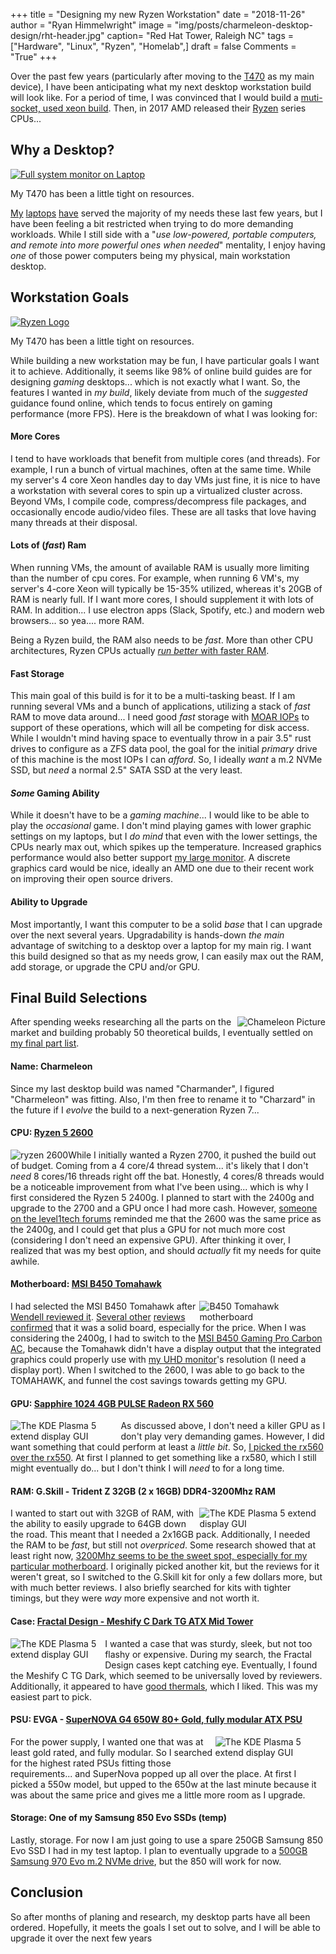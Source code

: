 +++
title  = "Designing my new Ryzen Workstation"
date   = "2018-11-26"
author = "Ryan Himmelwright"
image  = "img/posts/charmeleon-desktop-design/rht-header.jpg"
caption= "Red Hat Tower, Raleigh NC"
tags   = ["Hardware", "Linux", "Ryzen", "Homelab",]
draft  = false
Comments = "True"
+++

Over the past few years (particularly after moving to the [T470](../my-t470/)
as my main device), I have been anticipating what my next desktop
workstation build will look like. For a period of time, I was convinced that
I would build a [muti-socket, used xeon
build](https://www.techspot.com/review/1155-affordable-dual-xeon-pc/). Then, in 2017
AMD released their [Ryzen](https://en.wikipedia.org/wiki/Ryzen)
series CPUs...

<!--more-->

## Why a Desktop?

<a href="../../img/posts/chameleon-desktop-design/kadabra-cpu-usage.png"><img alt="Full system monitor on Laptop" src="../../img/posts/charmeleon-desktop-design/kadabra-cpu-usage.png" style="max-width: 100%;"/></a>
<div class="caption">My T470 has been a little tight on resources.</div>

[My](../sold-my-bonobo/) [laptops](../my-t470/) [have](../my-new-used-x230)
served the majority of my needs these last few years, but I have been feeling
a bit restricted when trying to do more demanding workloads.
While I still side with a "*use low-powered, portable computers, and remote
into more powerful ones when needed*" mentality, I enjoy having *one* of those
power computers being my physical, main workstation desktop.

## Workstation Goals

<a href="../../img/posts/chameleon-desktop-design/ryzen-logo.png"><img alt="Ryzen Logo" src="../../img/posts/charmeleon-desktop-design/ryzen-logo.png" style="max-width: 100%;"/></a>
<div class="caption">My T470 has been a little tight on resources.</div>

While building a new workstation may be fun, I have particular goals I want it
to achieve. Additionally, it seems like 98% of online build guides are for
designing *gaming* desktops... which is not exactly what I want. So, the
features I wanted in *my build*, likely deviate from much of the
*suggested* guidance found online, which tends to focus entirely on gaming
performance (more FPS). Here is the breakdown of what I was looking for:

#### More Cores


I tend to have workloads that benefit from multiple cores (and threads). For
example, I run a bunch of virtual machines, often at the same time. While my
server's 4 core Xeon handles day to day VMs just fine, it is nice to have a
workstation with several cores to spin up a virtualized cluster across. Beyond
VMs, I compile code, compress/decompress file packages, and occasionally encode
audio/video files. These are all tasks that love having many threads at their
disposal.

#### Lots of (*fast*) Ram

When running VMs, the amount of available RAM is usually more limiting than the
number of cpu cores. For example, when running 6 VM's, my server's 4-core Xeon
will typically be 15-35% utilized, whereas it's 20GB of RAM is nearly full.  If
I want more cores, I should supplement it with lots of RAM. In addition... I
use electron apps (Slack, Spotify,  etc.) and modern web browsers... so yea.... more RAM.

Being a Ryzen build, the RAM also needs to be *fast*.  More than other CPU
architectures, Ryzen CPUs actually [*run better* with faster
RAM](https://www.youtube.com/watch?v=g0SDr3EHHmY).

#### Fast Storage

This main goal of this build is for it to be a multi-tasking beast. If I am
running several VMs and a bunch of applications, utilizing a stack of *fast* RAM
to move data around... I need good *fast* storage with [MOAR
IOPs](https://www.youtube.com/watch?v=Bh_f0uof7Jw&feature=youtu.be&t=359) to
support of these operations, which will all be competing for disk access. While I
wouldn't mind having space to eventually throw in a pair 3.5" rust drives to configure as a
ZFS data pool, the goal for the initial *primary* drive of this
machine is the most IOPs I can *afford*. So, I ideally *want* a m.2 NVMe SSD,
but *need* a normal 2.5" SATA SSD at the very least.

#### *Some* Gaming Ability

While it doesn't have to be a *gaming machine*... I would like to be able to
play the *occasional* game. I don't mind playing games with lower graphic
settings on my laptops, but I *do mind* that even with the lower settings, the
CPUs nearly max out, which spikes up the temperature.
Increased graphics performance would also better support [my large
monitor](../new-lgud4379b/).  A discrete graphics card would be nice, ideally
an AMD one due to their recent work on improving their open source drivers.

#### Ability to Upgrade

Most importantly, I want this computer to be a solid *base* that I can upgrade
over the next several years. Upgradability is hands-down *the main* advantage
of switching to a desktop over a laptop for my main rig. I want this build
designed so that as my needs grow, I can easily max out the RAM, add storage,
or upgrade the CPU and/or GPU.

## Final Build Selections

<a href="../../img/posts/chameleon-desktop-design/charmeleon.png"><img alt="Chameleon Picture" src="../../img/posts/charmeleon-desktop-design/charmeleon.png" style="max-width: 40%; float: right;"/></a>

After spending weeks researching all the parts on the market and building
probably 50 theoretical builds, I eventually settled on [my final part list](https://pcpartpicker.com/user/himmelwr/saved/#view=MhbcYJ).

#### Name: Charmeleon


Since my last desktop build was named "Charmander", I figured "Charmeleon" was
fitting. Also, I'm then free to rename it to "Charzard" in the future if I *evolve*
the build to a next-generation Ryzen 7...

#### CPU: [Ryzen 5 2600](https://en.wikichip.org/wiki/amd/ryzen_5/2600)

<a href="../../img/posts/chameleon-desktop-design/ryzen2600.jpg"><img alt="ryzen 2600" src="../../img/posts/charmeleon-desktop-design/ryzen2600.jpg" style="max-width: 40%; float: left;"/></a>

While I initially wanted a Ryzen 2700, it pushed the build out of budget.
Coming from a 4 core/4 thread system... it's likely that I don't *need* 8
cores/16 threads right off the bat. Honestly, 4 cores/8 threads would be a
noticeable improvement from what I've been using... which is why I first
considered the Ryzen 5 2400g. I planned to start with the 2400g and upgrade to
the 2700 and a GPU once I had more cash. However, [someone on the level1tech
forums](https://forum.level1techs.com/t/finalizing-an-upgradable-ryzen-linux-build/134670/2)
reminded me that the 2600 was the same price as the 2400g, and I could get that
plus a GPU for not much more cost (considering I don't need an expensive GPU).
After thinking it over, I realized that was my best option, and should
*actually* fit my needs for quite awhile.

#### Motherboard: [MSI B450 Tomahawk](https://www.msi.com/Motherboard/B450-TOMAHAWK)

<a href="../../img/posts/chameleon-desktop-design/tomahawk.jpg"><img alt="B450 Tomahawk motherboard" src="../../img/posts/charmeleon-desktop-design/tomahawk.jpg" style="max-width: 40%; float: right;"/></a>

I had selected the MSI B450 Tomahawk after [Wendell reviewed
it](https://www.youtube.com/watch?v=lxtrHDJUMt4). [Several
other](https://www.youtube.com/watch?v=MWGzmbbimPw&feature=youtu.be&t=145) [reviews
confirmed](https://www.youtube.com/watch?v=MMJoLyrWa7E&feature=youtu.be&t=1260) that it was a solid board, especially for the price. When I was
considering the 2400g, I had to switch to the [MSI B450 Gaming Pro Carbon
AC](https://www.newegg.com/Product/Product.aspx?Item=N82E16813144188), because
the Tomahawk didn't have a display output that the integrated graphics could
properly use with [my UHD monitor](../new-lgud4379b/)'s resolution (I need a
display port). When I switched to the 2600, I was able to go back to the
TOMAHAWK, and funnel the cost savings towards getting my GPU.

#### GPU: [Sapphire 1024 4GB PULSE Radeon RX 560](http://www.sapphiretech.com/productdetial.asp?pid=3ECEAD87-2972-477A-A3BE-480194D9FD6E&lang=eng)

<a href="../../img/posts/chameleon-desktop-design/rx560.png"><img alt="The KDE Plasma 5 extend display GUI" src="../../img/posts/charmeleon-desktop-design/rx560.png" style="max-width: 35%; float: left;"/></a>

As discussed above, I don't need a killer GPU as I don't play very demanding
games. However, I did want something that could perform at least a *little
bit*. So, [I picked the rx560 over the
rx550](https://www.youtube.com/watch?v=237L9UGQtGk&t=422s). At first I planned
to get something like a rx580, which I still might eventually do... but
I don't think I will *need* to for a long time.

#### RAM: G.Skill - Trident Z 32GB (2 x 16GB) DDR4-3200Mhz RAM

<a href="../../img/posts/chameleon-desktop-design/ram.png"><img alt="The KDE Plasma 5 extend display GUI" src="../../img/posts/charmeleon-desktop-design/ram.png" style="max-width: 40%; float: right;"/></a>

I wanted to start out with 32GB of RAM, with the ability to easily upgrade to
64GB down the road. This meant that I needed a 2x16GB pack. Additionally, I
needed the RAM to be *fast*, but still not *overpriced*. Some research showed
that at least right now, [3200Mhz seems to be the sweet spot, especially for my
particular motherboard](https://youtu.be/lxtrHDJUMt4?t=752). I originally
picked another kit, but the reviews for it weren't great, so I switched to the
G.Skill kit for only a few dollars more, but with much better reviews. I also
briefly searched for kits with tighter timings, but they were *way* more expensive and not worth it.

#### Case: [Fractal Design - Meshify C Dark TG ATX Mid Tower](https://www.fractal-design.com/home/product/cases/meshify/meshify-c)

<a href="../../img/posts/chameleon-desktop-design/meshifyc.png"><img alt="The KDE Plasma 5 extend display GUI" src="../../img/posts/charmeleon-desktop-design/meshifyc.png" style="max-width: 30%; float: left; margin-bottom: 10px;"/></a>

I wanted a case that was sturdy, sleek, but not too flashy or expensive. During my
search, the Fractal Design cases kept catching eye. Eventually, I found the
Meshify C TG Dark, which seemed to be universally loved by reviewers. Additionally,
it appeared to have [good
thermals](https://www.fractal-design.com/home/product/cases/meshify/meshify-c),
which I liked. This was my easiest part to pick.

#### PSU: EVGA - [SuperNOVA G4 650W 80+ Gold, fully modular ATX PSU](https://www.evga.com/products/product.aspx?pn=120-g1-0650-xr)

<a href="../../img/posts/chameleon-desktop-design/psu.png"><img alt="The KDE Plasma 5 extend display GUI" src="../../img/posts/charmeleon-desktop-design/psu.png" style="max-width: 35%; float: right; margin-bottom: 10px;"/></a>

For the power supply, I wanted one that was at least gold rated, and fully
modular. So I searched for the highest rated PSUs fitting those requirements...
and SuperNova popped up all over the place. At first I picked a 550w model, but
upped to the 650w at the last minute because it was about the same price and
gives me a little more room as I upgrade.

#### Storage: One of my Samsung 850 Evo SSDs (temp)


Lastly, storage. For now I am just going to use a spare 250GB Samsung 850 Evo SSD
I had in my test laptop. I plan to eventually upgrade to a [500GB Samsung 970 Evo
m.2 NVMe
drive](https://www.samsung.com/semiconductor/minisite/ssd/product/consumer/970evo/),
but the 850 will work for now.

## Conclusion

So after months of planing and research, my desktop parts have all been
ordered. Hopefully, it meets the goals I set out to solve, and I will be able
to upgrade it over the next few years
